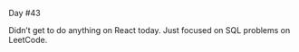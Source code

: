Day #43<br>

Didn’t get to do anything on React today. Just focused on SQL problems on LeetCode.<br>
